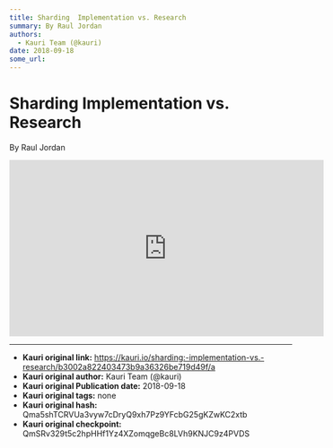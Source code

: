 ```yaml
---
title: Sharding  Implementation vs. Research
summary: By Raul Jordan
authors:
  - Kauri Team (@kauri)
date: 2018-09-18
some_url: 
---
```


# Sharding  Implementation vs. Research


By Raul Jordan

<div align="center"><iframe width="560" height="315" src="https://drive.google.com/file/d/1-ypDEW1H5TgH5LCLbOW1dnBKZPpbmP4y/preview" frameborder="0" allow="encrypted-media" allowfullscreen></iframe></div>


---

- **Kauri original link:** https://kauri.io/sharding:-implementation-vs.-research/b3002a822403473b9a36326be719d49f/a
- **Kauri original author:** Kauri Team (@kauri)
- **Kauri original Publication date:** 2018-09-18
- **Kauri original tags:** none
- **Kauri original hash:** Qma5shTCRVUa3vyw7cDryQ9xh7Pz9YFcbG25gKZwKC2xtb
- **Kauri original checkpoint:** QmSRv329t5c2hpHHf1Yz4XZomqgeBc8LVh9KNJC9z4PVDS




